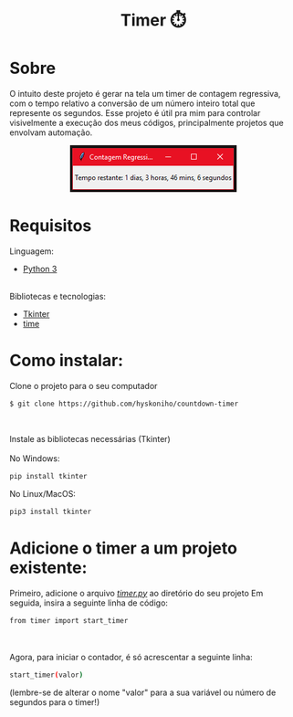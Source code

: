 <div align="center">
  <h1>Timer ⏱️</h1>
</div>

# Sobre
O intuito deste projeto é gerar na tela um timer de contagem regressiva, com o tempo relativo a conversão de um número inteiro total que represente os segundos. Esse projeto é útil pra mim para controlar visivelmente a execução dos meus códigos, principalmente projetos que envolvam automação. 
</br>
<div  align="center"><img src="assets/Screenshot_1.png"></div>

# Requisitos
Linguagem:
- [Python 3](https://www.python.org/)<br></br>

Bibliotecas e tecnologias:
- [Tkinter](https://tkdocs.com/)
- [time](https://docs.python.org/3/library/time.html)

# Como instalar:
Clone o projeto para o seu computador
```bash
$ git clone https://github.com/hyskoniho/countdown-timer
```
</br>

Instale as bibliotecas necessárias (Tkinter)<br></br>
No Windows:
```bash
pip install tkinter
```
No Linux/MacOS:
```bash
pip3 install tkinter
```

# Adicione o timer a um projeto existente:

Primeiro, adicione o arquivo *[timer.py](https://github.com/hyskoniho/countdown-timer/blob/main/timer.py)* ao diretório do seu projeto
Em seguida, insira a seguinte linha de código:
```bash
from timer import start_timer
```
<br></br>
Agora, para iniciar o contador, é só acrescentar a seguinte linha:
```bash
start_timer(valor)
```
(lembre-se de alterar o nome "valor" para a sua variável ou número de segundos para o timer!)
